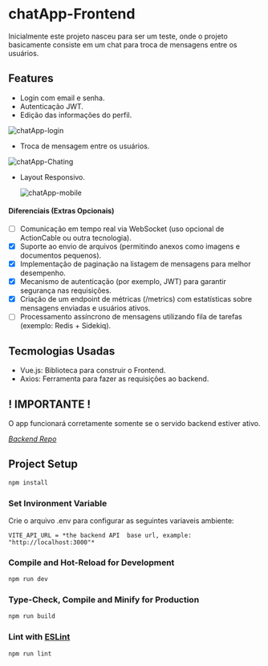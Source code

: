 # chatApp-Frontend

Inicialmente este projeto nasceu para ser um teste, onde o projeto basicamente consiste em um chat para troca de mensagens entre os usuários.

## Features
-  Login com email e senha.
-  Autenticação JWT.
-  Edição das informações do perfil.

  ![chatApp-login](https://github.com/user-attachments/assets/c27d3dd9-9e17-4295-a8e7-6a8d8d26a8fa)
  
-  Troca de mensagem entre os usuários.

  ![chatApp-Chating](https://github.com/user-attachments/assets/af6e0952-6cce-4b25-a176-a2c49c897b58)


-  Layout Responsivo.

   ![chatApp-mobile](https://github.com/user-attachments/assets/7a93788b-5795-4c3e-80f2-810f13c4bbfa)

#### Diferenciais (Extras Opcionais)

- [ ] Comunicação em tempo real via WebSocket (uso opcional de ActionCable ou outra tecnologia).
- [x] Suporte ao envio de arquivos (permitindo anexos como imagens e documentos pequenos).
- [x] Implementação de paginação na listagem de mensagens para melhor desempenho.
- [x] Mecanismo de autenticação (por exemplo, JWT) para garantir segurança nas requisições.
- [x] Criação de um endpoint de métricas (/metrics) com estatísticas sobre mensagens enviadas e usuários ativos.
- [ ] Processamento assíncrono de mensagens utilizando fila de tarefas (exemplo: Redis + Sidekiq).

## Tecmologias Usadas
- Vue.js: Biblioteca para construir o Frontend.
- Axios: Ferramenta para fazer as requisições ao backend.

## **! IMPORTANTE !**

O app funcionará corretamente somente se o servido backend estiver ativo.

*[Backend Repo](https://github.com/JoaoYamaguti/chatApp-backend)*

## Project Setup

```sh
npm install
```

### Set Invironment Variable 

Crie o arquivo .env para configurar as seguintes variaveis ambiente:

```
VITE_API_URL = *the backend API  base url, example: "http://localhost:3000"*
```

### Compile and Hot-Reload for Development

```sh
npm run dev
```

### Type-Check, Compile and Minify for Production

```sh
npm run build
```

### Lint with [ESLint](https://eslint.org/)

```sh
npm run lint
```
